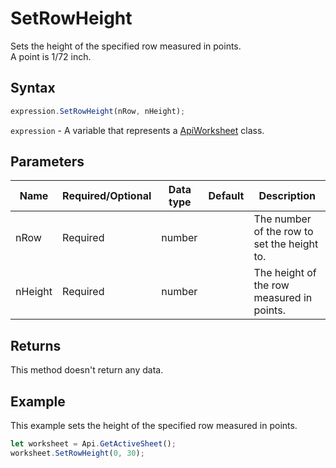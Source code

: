# SetRowHeight

Sets the height of the specified row measured in points.\
A point is 1/72 inch.

## Syntax

```javascript
expression.SetRowHeight(nRow, nHeight);
```

`expression` - A variable that represents a [ApiWorksheet](../ApiWorksheet.md) class.

## Parameters

| **Name** | **Required/Optional** | **Data type** | **Default** | **Description** |
| ------------- | ------------- | ------------- | ------------- | ------------- |
| nRow | Required | number |  | The number of the row to set the height to. |
| nHeight | Required | number |  | The height of the row measured in points. |

## Returns

This method doesn't return any data.

## Example

This example sets the height of the specified row measured in points.

```javascript editor-xlsx
let worksheet = Api.GetActiveSheet();
worksheet.SetRowHeight(0, 30);
```
